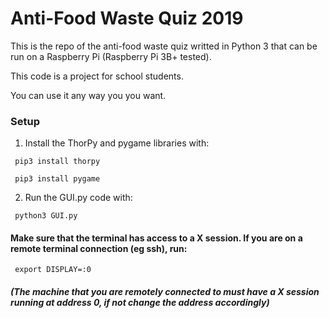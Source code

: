 # Anti-Food Waste Quiz 2019
This is the repo of the anti-food waste quiz writted in Python 3 that can be run on a Raspberry Pi (Raspberry Pi 3B+ tested).

This code is a project for school students.

You can use it any way you you want.

### Setup
1. Install the ThorPy and pygame libraries with:

<code> pip3 install thorpy </code>

<code> pip3 install pygame </code>

2. Run the GUI.py code with:

<code> python3 GUI.py </code>

#### Make sure that the terminal has access to a X session. If you are on a remote terminal connection (eg ssh), run:

<code> export DISPLAY=:0 </code>

##### (The machine that you are remotely connected to must have a X session running at address 0, if not change the address accordingly)
